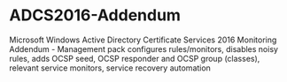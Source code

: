 # ADCS2016-Addendum
Microsoft Windows Active Directory Certificate Services 2016 Monitoring Addendum - Management pack configures rules/monitors, disables noisy rules, adds OCSP seed, OCSP responder and OCSP group (classes), relevant service monitors, service recovery automation
